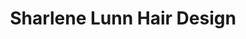 ---
title: "Sharlene Lunn Hair Design"
url: /jedburgh/sharlene-lunn-hair-design/
shop: hairdresser
---